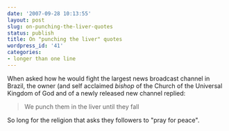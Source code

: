 ```yaml
---
date: '2007-09-28 10:13:55'
layout: post
slug: on-punching-the-liver-quotes
status: publish
title: On "punching the liver" quotes
wordpress_id: '41'
categories:
- longer than one line
---
```


When asked how he would fight the largest news broadcast channel in Brazil, the owner (and self acclaimed _bishop_ of the Church of the Universal Kingdom of God and of a newly released new channel replied: 



> We punch them in the liver until they fall



So long for the religion that asks they followers to "pray for peace".


